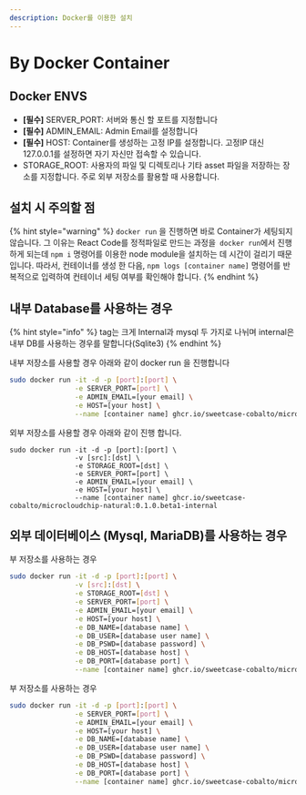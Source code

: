 ```yaml
---
description: Docker를 이용한 설치
---
```


# By Docker Container

## Docker ENVS

* **\[필수]** SERVER_PORT: 서버와 통신 할 포트를 지정합니다
* **\[필수]** ADMIN_EMAIL: Admin Email를 설정합니다
* **\[필수]** HOST: Container를 생성하는 고정 IP를 설정합니다. 고정IP 대신 127.0.0.1를 설정하면 자기 자신만 접속할 수 있습니다.
* STORAGE_ROOT: 사용자의 파일 및 디렉토리나 기타 asset 파일을 저장하는 장소를 지정합니다. 주로 외부 저장소를 활용할 때 사용합니다.

## 설치 시 주의할 점 

{% hint style="warning" %}
`docker run` 을 진행하면 바로 Container가 세팅되지 않습니다. 그 이유는 React Code를 정적파일로 만드는 과정을` docker run`에서 진행하게 되는데 `npm i` 명령어를 이용한 node module을 설치하는 데 시간이 걸리기 때문입니다. 따라서, 컨테이너를 생성 한 다음, `npm logs [container name]` 명령어를 반복적으로 입력하여 컨테이너 세팅 여부를 확인해야 합니다.
{% endhint %}

## 내부 Database를 사용하는 경우 

{% hint style="info" %}
 tag는 크게 Internal과 mysql 두 가지로 나뉘며 internal은 내부 DB를 사용하는 경우를 말합니다(Sqlite3)
{% endhint %}

 내부 저장소를 사용할 경우 아래와 같이 docker run 을 진행합니다

```bash
sudo docker run -it -d -p [port]:[port] \
                -e SERVER_PORT=[port] \
                -e ADMIN_EMAIL=[your email] \
                -e HOST=[your host] \
                --name [container name] ghcr.io/sweetcase-cobalto/microcloudchip-natural:0.1.0.beta1-internal
```

외부 저장소를 사용할 경우 아래와 같이 진행 합니다.

```
sudo docker run -it -d -p [port]:[port] \
                -v [src]:[dst] \
                -e STORAGE_ROOT=[dst] \
                -e SERVER_PORT=[port] \
                -e ADMIN_EMAIL=[your email] \
                -e HOST=[your host] \
                --name [container name] ghcr.io/sweetcase-cobalto/microcloudchip-natural:0.1.0.beta1-internal
```

##  외부 데이터베이스 (Mysql, MariaDB)를 사용하는 경우

부 저장소를 사용하는 경우 

```bash
sudo docker run -it -d -p [port]:[port] \
                -v [src]:[dst] \
                -e STORAGE_ROOT=[dst] \
                -e SERVER_PORT=[port] \
                -e ADMIN_EMAIL=[your email] \
                -e HOST=[your host] \
                -e DB_NAME=[database name] \
                -e DB_USER=[database user name] \
                -e DB_PSWD=[database password] \
                -e DB_HOST=[database host] \
                -e DB_PORT=[database port] \
                --name [container name] ghcr.io/sweetcase-cobalto/microcloudchip-natural:0.1.0.beta1-mysql
```

부 저장소를 사용하는 경우 

```bash
sudo docker run -it -d -p [port]:[port] \
                -e SERVER_PORT=[port] \
                -e ADMIN_EMAIL=[your email] \
                -e HOST=[your host] \
                -e DB_NAME=[database name] \
                -e DB_USER=[database user name] \
                -e DB_PSWD=[database password] \
                -e DB_HOST=[database host] \
                -e DB_PORT=[database port] \
                --name [container name] ghcr.io/sweetcase-cobalto/microcloudchip-natural:0.1.0.beta1-mysql
```
